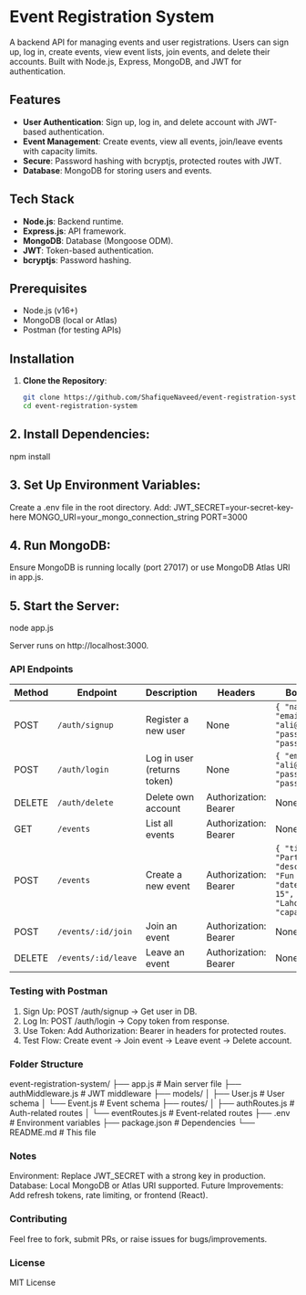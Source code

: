# Event Registration System

A backend API for managing events and user registrations. Users can sign up, log in, create events, view event lists, join events, and delete their accounts. Built with Node.js, Express, MongoDB, and JWT for authentication.

## Features
- **User Authentication**: Sign up, log in, and delete account with JWT-based authentication.
- **Event Management**: Create events, view all events, join/leave events with capacity limits.
- **Secure**: Password hashing with bcryptjs, protected routes with JWT.
- **Database**: MongoDB for storing users and events.

## Tech Stack
- **Node.js**: Backend runtime.
- **Express.js**: API framework.
- **MongoDB**: Database (Mongoose ODM).
- **JWT**: Token-based authentication.
- **bcryptjs**: Password hashing.

## Prerequisites
- Node.js (v16+)
- MongoDB (local or Atlas)
- Postman (for testing APIs)

## Installation
1. **Clone the Repository**:
   ```bash
   git clone https://github.com/ShafiqueNaveed/event-registration-system.git
   cd event-registration-system

## 2. Install Dependencies:

npm install

## 3. Set Up Environment Variables:

Create a .env file in the root directory.
Add:
JWT_SECRET=your-secret-key-here
MONGO_URI=your_mongo_connection_string
PORT=3000 

## 4. Run MongoDB:

Ensure MongoDB is running locally (port 27017) or use MongoDB Atlas URI in app.js.

## 5. Start the Server:

node app.js

Server runs on http://localhost:3000.

### API Endpoints

| Method | Endpoint                | Description                     | Headers                     | Body Example                                  |
|--------|-------------------------|---------------------------------|-----------------------------|-----------------------------------------------|
| POST   | `/auth/signup`         | Register a new user            | None                        | `{ "name": "Ali", "email": "ali@example.com", "password": "pass123" }` |
| POST   | `/auth/login`          | Log in user (returns token)    | None                        | `{ "email": "ali@example.com", "password": "pass123" }` |
| DELETE | `/auth/delete`         | Delete own account             | Authorization: Bearer <token>| None                                          |
| GET    | `/events`              | List all events                | Authorization: Bearer <token>| None                                          |
| POST   | `/events`              | Create a new event             | Authorization: Bearer <token>| `{ "title": "Party", "description": "Fun event", "date": "2025-12-15", "location": "Lahore", "capacity": 10 }` |
| POST   | `/events/:id/join`     | Join an event                  | Authorization: Bearer <token>| None                                          |
| DELETE | `/events/:id/leave`    | Leave an event                 | Authorization: Bearer <token>| None                                          |


### Testing with Postman

1. Sign Up: POST /auth/signup → Get user in DB.
2. Log In: POST /auth/login → Copy token from response.
3. Use Token: Add Authorization: Bearer <token> in headers for protected routes.
4. Test Flow: Create event → Join event → Leave event → Delete account.


### Folder Structure

event-registration-system/
├── app.js              # Main server file
├── authMiddleware.js   # JWT middleware
├── models/
│   ├── User.js        # User schema
│   └── Event.js       # Event schema
├── routes/
│   ├── authRoutes.js  # Auth-related routes
│   └── eventRoutes.js # Event-related routes
├── .env               # Environment variables
├── package.json       # Dependencies
└── README.md          # This file

### Notes

Environment: Replace JWT_SECRET with a strong key in production.
Database: Local MongoDB or Atlas URI supported.
Future Improvements: Add refresh tokens, rate limiting, or frontend (React).

### Contributing

Feel free to fork, submit PRs, or raise issues for bugs/improvements.

### License

MIT License

